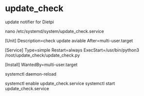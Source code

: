 # update_check
update notifier for Dietpi 

nano /etc/systemd/system/update_check.service

[Unit]
Description=check update aviable
After=multi-user.target

[Service]
Type=simple
Restart=always
ExecStart=/usr/bin/python3 /root/update_check/update_check.py

[Install]
WantedBy=multi-user.target

systemctl daemon-reload

systemctl enable update_check.service
systemctl start update_check.service
